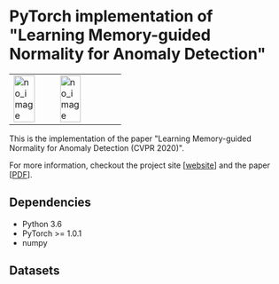 # PyTorch implementation of "Learning Memory-guided Normality for Anomaly Detection"

<p align="center"><table><tr><td><img src="../MNAD_files/overview.png" alt="no_image" width="45%" height="45%" /><img src="../MNAD_files/overview.png" alt="no_image" width="45%" height="45%" /></td></tr></table></p>
This is the implementation of the paper "Learning Memory-guided Normality for Anomaly Detection (CVPR 2020)".

For more information, checkout the project site [[website](https://cvlab.yonsei.ac.kr/projects/MNAD/)] and the paper [[PDF](http://openaccess.thecvf.com/content_CVPR_2020/papers/Park_Learning_Memory-Guided_Normality_for_Anomaly_Detection_CVPR_2020_paper.pdf)].

## Dependencies
* Python 3.6
* PyTorch >= 1.0.1
* numpy

## Datasets